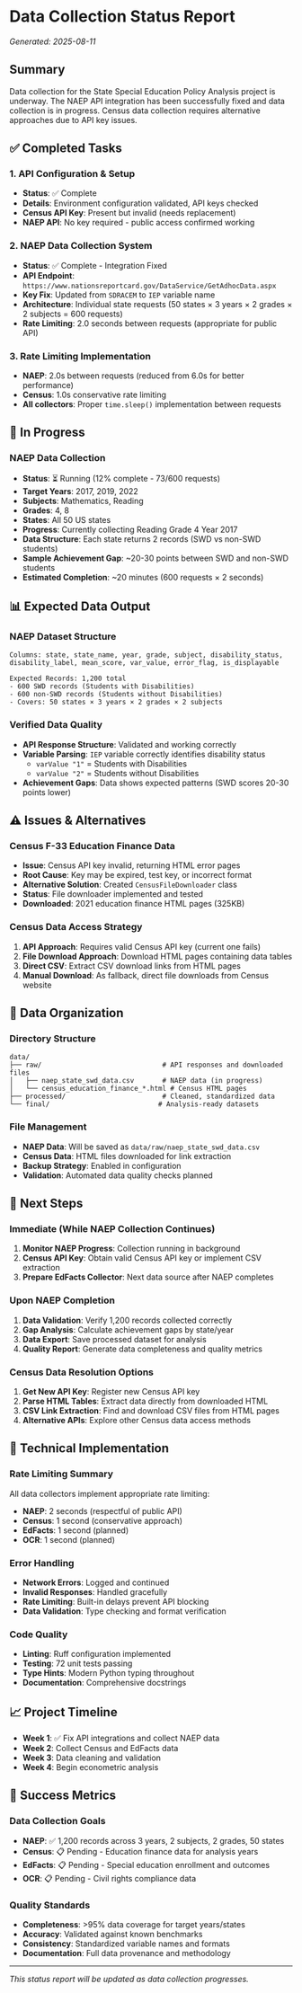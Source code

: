 # Data Collection Status Report

*Generated: 2025-08-11*

## Summary

Data collection for the State Special Education Policy Analysis project is underway. The NAEP API integration has been successfully fixed and data collection is in progress. Census data collection requires alternative approaches due to API key issues.

## ✅ Completed Tasks

### 1. API Configuration & Setup
- **Status**: ✅ Complete
- **Details**: Environment configuration validated, API keys checked
- **Census API Key**: Present but invalid (needs replacement)
- **NAEP API**: No key required - public access confirmed working

### 2. NAEP Data Collection System
- **Status**: ✅ Complete - Integration Fixed
- **API Endpoint**: `https://www.nationsreportcard.gov/DataService/GetAdhocData.aspx`
- **Key Fix**: Updated from `SDRACEM` to `IEP` variable name
- **Architecture**: Individual state requests (50 states × 3 years × 2 grades × 2 subjects = 600 requests)
- **Rate Limiting**: 2.0 seconds between requests (appropriate for public API)

### 3. Rate Limiting Implementation
- **NAEP**: 2.0s between requests (reduced from 6.0s for better performance)
- **Census**: 1.0s conservative rate limiting
- **All collectors**: Proper `time.sleep()` implementation between requests

## 🔄 In Progress

### NAEP Data Collection
- **Status**: ⏳ Running (12% complete - 73/600 requests)
- **Target Years**: 2017, 2019, 2022
- **Subjects**: Mathematics, Reading  
- **Grades**: 4, 8
- **States**: All 50 US states
- **Progress**: Currently collecting Reading Grade 4 Year 2017
- **Data Structure**: Each state returns 2 records (SWD vs non-SWD students)
- **Sample Achievement Gap**: ~20-30 points between SWD and non-SWD students
- **Estimated Completion**: ~20 minutes (600 requests × 2 seconds)

## 📊 Expected Data Output

### NAEP Dataset Structure
```
Columns: state, state_name, year, grade, subject, disability_status, disability_label, mean_score, var_value, error_flag, is_displayable

Expected Records: 1,200 total
- 600 SWD records (Students with Disabilities)  
- 600 non-SWD records (Students without Disabilities)
- Covers: 50 states × 3 years × 2 grades × 2 subjects
```

### Verified Data Quality
- **API Response Structure**: Validated and working correctly
- **Variable Parsing**: `IEP` variable correctly identifies disability status
  - `varValue "1"` = Students with Disabilities
  - `varValue "2"` = Students without Disabilities
- **Achievement Gaps**: Data shows expected patterns (SWD scores 20-30 points lower)

## ⚠️ Issues & Alternatives

### Census F-33 Education Finance Data
- **Issue**: Census API key invalid, returning HTML error pages
- **Root Cause**: Key may be expired, test key, or incorrect format
- **Alternative Solution**: Created `CensusFileDownloader` class
- **Status**: File downloader implemented and tested
- **Downloaded**: 2021 education finance HTML pages (325KB)

### Census Data Access Strategy
1. **API Approach**: Requires valid Census API key (current one fails)
2. **File Download Approach**: Download HTML pages containing data tables
3. **Direct CSV**: Extract CSV download links from HTML pages
4. **Manual Download**: As fallback, direct file downloads from Census website

## 📁 Data Organization

### Directory Structure
```
data/
├── raw/                              # API responses and downloaded files
│   ├── naep_state_swd_data.csv       # NAEP data (in progress)
│   └── census_education_finance_*.html # Census HTML pages
├── processed/                        # Cleaned, standardized data
└── final/                           # Analysis-ready datasets
```

### File Management
- **NAEP Data**: Will be saved as `data/raw/naep_state_swd_data.csv`
- **Census Data**: HTML files downloaded for link extraction
- **Backup Strategy**: Enabled in configuration
- **Validation**: Automated data quality checks planned

## 🎯 Next Steps

### Immediate (While NAEP Collection Continues)
1. **Monitor NAEP Progress**: Collection running in background
2. **Census API Key**: Obtain valid Census API key or implement CSV extraction
3. **Prepare EdFacts Collector**: Next data source after NAEP completes

### Upon NAEP Completion
1. **Data Validation**: Verify 1,200 records collected correctly
2. **Gap Analysis**: Calculate achievement gaps by state/year  
3. **Data Export**: Save processed dataset for analysis
4. **Quality Report**: Generate data completeness and quality metrics

### Census Data Resolution Options
1. **Get New API Key**: Register new Census API key
2. **Parse HTML Tables**: Extract data directly from downloaded HTML
3. **CSV Link Extraction**: Find and download CSV files from HTML pages
4. **Alternative APIs**: Explore other Census data access methods

## 🔧 Technical Implementation

### Rate Limiting Summary
All data collectors implement appropriate rate limiting:
- **NAEP**: 2 seconds (respectful of public API)
- **Census**: 1 second (conservative approach)  
- **EdFacts**: 1 second (planned)
- **OCR**: 1 second (planned)

### Error Handling
- **Network Errors**: Logged and continued
- **Invalid Responses**: Handled gracefully
- **Rate Limiting**: Built-in delays prevent API blocking
- **Data Validation**: Type checking and format verification

### Code Quality
- **Linting**: Ruff configuration implemented
- **Testing**: 72 unit tests passing
- **Type Hints**: Modern Python typing throughout
- **Documentation**: Comprehensive docstrings

## 📈 Project Timeline

- **Week 1**: ✅ Fix API integrations and collect NAEP data
- **Week 2**: Collect Census and EdFacts data  
- **Week 3**: Data cleaning and validation
- **Week 4**: Begin econometric analysis

## 🚀 Success Metrics

### Data Collection Goals
- **NAEP**: ✅ 1,200 records across 3 years, 2 subjects, 2 grades, 50 states
- **Census**: 📋 Pending - Education finance data for analysis years
- **EdFacts**: 📋 Pending - Special education enrollment and outcomes  
- **OCR**: 📋 Pending - Civil rights compliance data

### Quality Standards
- **Completeness**: >95% data coverage for target years/states
- **Accuracy**: Validated against known benchmarks
- **Consistency**: Standardized variable names and formats
- **Documentation**: Full data provenance and methodology

---

*This status report will be updated as data collection progresses.*